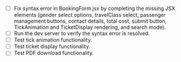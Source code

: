 - [ ] Fix syntax error in BookingForm.jsx by completing the missing JSX elements (gender select options, travelClass select, passenger management buttons, contact details, total cost, submit button, TickAnimation and TicketDisplay rendering, and search mode).
- [ ] Run the dev server to verify the syntax error is resolved.
- [ ] Test tick animation functionality.
- [ ] Test ticket display functionality.
- [ ] Test PDF download functionality.
